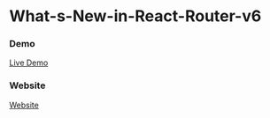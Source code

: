 # What-s-New-in-React-Router-v6

### Demo

<a href="https://youtu.be/0QPvaJWSz_Y" rel="nofollow"> Live Demo </a>

### Website
<a href="https://codeat21.com/whats-new-in-react-router-v6/" rel="nofollow"> Website </a>

